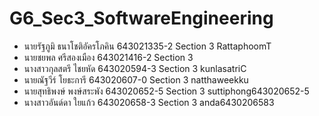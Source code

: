 # G6_Sec3_SoftwareEngineering
- นายรัฐภูมิ ธนาโชติอัครโภคิน 643021335-2 Section 3 RattaphoomT
- นายชยพล ศรีสองเมือง 643021416-2 Section 3 
- นางสาวกุลสตรี ไชยหัด 643020594-3 Section 3 kunlasatriC
- นายณัฐวีร์ โยธะการี 643020607-0 Section 3 natthaweekku
- นายสุทธิพงษ์ พงษ์สระพัง 643020652-5 Section 3 suttiphong643020652-5
- นางสาวอันด์ดา ใยแก้ว 643020658-3 Section 3 anda6430206583
